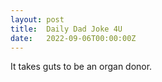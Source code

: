 ```yaml
---
layout: post
title:  Daily Dad Joke 4U
date:   2022-09-06T00:00:00Z
---
```

It takes guts to be an organ donor.
